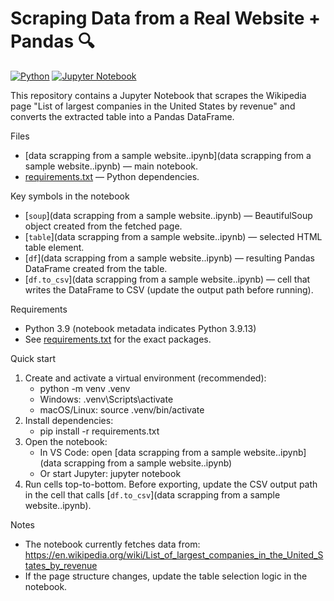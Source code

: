 # Scraping Data from a Real Website + Pandas 🔍
[![Python](https://img.shields.io/badge/Python-3.11-blue?logo=python&logoColor=white)](https://www.python.org/)
[![Jupyter Notebook](https://img.shields.io/badge/Jupyter-Notebook-orange?logo=jupyter&logoColor=white)](https://jupyter.org/)

This repository contains a Jupyter Notebook that scrapes the Wikipedia page "List of largest companies in the United States by revenue" and converts the extracted table into a Pandas DataFrame.

Files
- [data scrapping from a sample website..ipynb](data scrapping from a sample website..ipynb) — main notebook.
- [requirements.txt](requirements.txt) — Python dependencies.

Key symbols in the notebook
- [`soup`](data scrapping from a sample website..ipynb) — BeautifulSoup object created from the fetched page.
- [`table`](data scrapping from a sample website..ipynb) — selected HTML table element.
- [`df`](data scrapping from a sample website..ipynb) — resulting Pandas DataFrame created from the table.
- [`df.to_csv`](data scrapping from a sample website..ipynb) — cell that writes the DataFrame to CSV (update the output path before running).

Requirements
- Python 3.9 (notebook metadata indicates Python 3.9.13)
- See [requirements.txt]([https://github.com/Rezaul33/Web-Scrapping-from-a-sample-website/blob/main/requirments.txt]) for the exact packages.

Quick start
1. Create and activate a virtual environment (recommended):
   - python -m venv .venv
   - Windows: .venv\Scripts\activate
   - macOS/Linux: source .venv/bin/activate
2. Install dependencies:
   - pip install -r requirements.txt
3. Open the notebook:
   - In VS Code: open [data scrapping from a sample website..ipynb](data scrapping from a sample website..ipynb)
   - Or start Jupyter: jupyter notebook
4. Run cells top-to-bottom. Before exporting, update the CSV output path in the cell that calls [`df.to_csv`](data scrapping from a sample website..ipynb).

Notes
- The notebook currently fetches data from: https://en.wikipedia.org/wiki/List_of_largest_companies_in_the_United_States_by_revenue
- If the page structure changes, update the table selection logic in the notebook.


